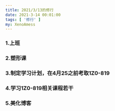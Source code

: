 ```yaml
---
title: 2021/3/13的修行
date: 2021-3-14 00:01:00
tags: [ '修行' ]
my: XenoAmess
---
```


### 1.上班

### 2.塑形课

### 3.制定学习计划，在4月25之前考取1Z0-819

### 4.学习1Z0-819相关课程若干

### 5.美化博客

